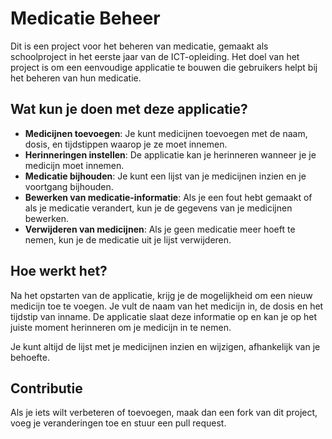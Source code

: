 # Medicatie Beheer

Dit is een project voor het beheren van medicatie, gemaakt als schoolproject in het eerste jaar van de ICT-opleiding. Het doel van het project is om een eenvoudige applicatie te bouwen die gebruikers helpt bij het beheren van hun medicatie.

## Wat kun je doen met deze applicatie?

- **Medicijnen toevoegen**: Je kunt medicijnen toevoegen met de naam, dosis, en tijdstippen waarop je ze moet innemen.
- **Herinneringen instellen**: De applicatie kan je herinneren wanneer je je medicijn moet innemen.
- **Medicatie bijhouden**: Je kunt een lijst van je medicijnen inzien en je voortgang bijhouden.
- **Bewerken van medicatie-informatie**: Als je een fout hebt gemaakt of als je medicatie verandert, kun je de gegevens van je medicijnen bewerken.
- **Verwijderen van medicijnen**: Als je geen medicatie meer hoeft te nemen, kun je de medicatie uit je lijst verwijderen.

## Hoe werkt het?

Na het opstarten van de applicatie, krijg je de mogelijkheid om een nieuw medicijn toe te voegen. Je vult de naam van het medicijn in, de dosis en het tijdstip van inname. De applicatie slaat deze informatie op en kan je op het juiste moment herinneren om je medicijn in te nemen.

Je kunt altijd de lijst met je medicijnen inzien en wijzigen, afhankelijk van je behoefte.

## Contributie

Als je iets wilt verbeteren of toevoegen, maak dan een fork van dit project, voeg je veranderingen toe en stuur een pull request.
